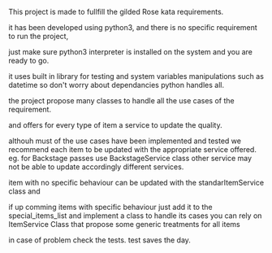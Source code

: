 This project is made to fullfill the gilded Rose kata requirements.

it has been developed using python3, and there is no specific requirement to run the project,

just make sure python3 interpreter is installed on the system and you are ready to go.

it uses built in library for testing and system variables manipulations such as datetime so
don't worry about dependancies python handles all.


the project propose many classes to handle all the use cases of the requirement.

and offers for every type of item  a service to update the quality.


althouh must of the use cases have been implemented and tested we recommend each item to be updated 
with the appropriate service offered. eg. for Backstage passes use BackstageService class
other service may not be able to update accordingly different services.

item with no specific behaviour can be updated with the standarItemService class and 

if up comming items with specific behaviour just add it to the special_items_list and implement
a class to handle its cases you can rely on ItemService Class that propose some generic treatments
for all items

in case  of problem check the tests.   test saves the day.
 

